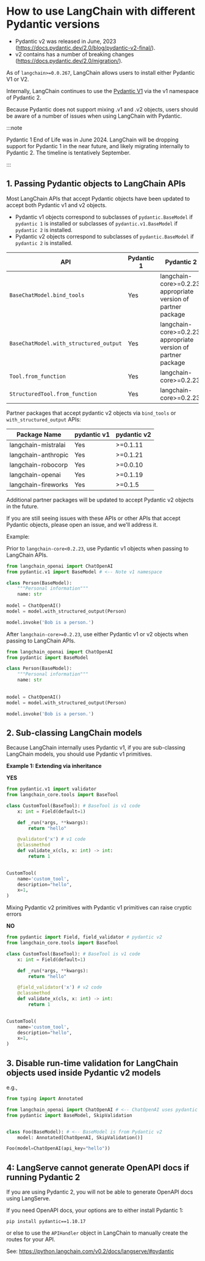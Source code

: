 # How to use LangChain with different Pydantic versions

- Pydantic v2 was released in June, 2023 (https://docs.pydantic.dev/2.0/blog/pydantic-v2-final/).
- v2 contains has a number of breaking changes (https://docs.pydantic.dev/2.0/migration/).

As of `langchain>=0.0.267`, LangChain allows users to install either Pydantic V1 or V2.

Internally, LangChain continues to use the [Pydantic V1](https://docs.pydantic.dev/latest/migration/#continue-using-pydantic-v1-features) via
the v1 namespace of Pydantic 2.

Because Pydantic does not support mixing .v1 and .v2 objects, users should be aware of a number of issues
when using LangChain with Pydantic.

:::note

Pydantic 1 End of Life was in June 2024. LangChain will be dropping support for Pydantic 1 in the near future, 
and likely migrating internally to Pydantic 2. The timeline is tentatively September.

:::

## 1. Passing Pydantic objects to LangChain APIs

Most LangChain APIs that accept Pydantic objects have been updated to accept both Pydantic v1 and v2 objects.

* Pydantic v1 objects correspond to subclasses of `pydantic.BaseModel` if `pydantic 1` is installed or subclasses of `pydantic.v1.BaseModel` if `pydantic 2` is installed.
* Pydantic v2 objects correspond to subclasses of `pydantic.BaseModel` if `pydantic 2` is installed.


| API                                    | Pydantic 1 | Pydantic 2                                                     |
|----------------------------------------|------------|----------------------------------------------------------------|
| `BaseChatModel.bind_tools`             | Yes        | langchain-core>=0.2.23, appropriate version of partner package |
| `BaseChatModel.with_structured_output` | Yes        | langchain-core>=0.2.23, appropriate version of partner package |
| `Tool.from_function`                   | Yes        | langchain-core>=0.2.23                                         |
| `StructuredTool.from_function`         | Yes        | langchain-core>=0.2.23                                         |


Partner packages that accept pydantic v2 objects via `bind_tools` or `with_structured_output` APIs:

| Package Name        | pydantic v1 | pydantic v2 |
|---------------------|-------------|-------------|
| langchain-mistralai | Yes         | >=0.1.11    |
| langchain-anthropic | Yes         | >=0.1.21    |
| langchain-robocorp  | Yes         | >=0.0.10    |
| langchain-openai    | Yes         | >=0.1.19    |
| langchain-fireworks | Yes         | >=0.1.5     |

Additional partner packages will be updated to accept Pydantic v2 objects in the future.

If you are still seeing issues with these APIs or other APIs that accept Pydantic objects, please open an issue, and we'll
address it.

Example:

Prior to `langchain-core<0.2.23`, use Pydantic v1 objects when passing to LangChain APIs.


```python
from langchain_openai import ChatOpenAI
from pydantic.v1 import BaseModel # <-- Note v1 namespace

class Person(BaseModel):
    """Personal information"""
    name: str
    
model = ChatOpenAI()
model = model.with_structured_output(Person)

model.invoke('Bob is a person.')
```

After `langchain-core>=0.2.23`, use either Pydantic v1 or v2 objects when passing to LangChain APIs.

```python
from langchain_openai import ChatOpenAI
from pydantic import BaseModel

class Person(BaseModel):
    """Personal information"""
    name: str
    
    
model = ChatOpenAI()
model = model.with_structured_output(Person)

model.invoke('Bob is a person.')
```

## 2. Sub-classing LangChain models

Because LangChain internally uses Pydantic v1, if you are sub-classing LangChain models, you should use Pydantic v1
primitives.


**Example 1: Extending via inheritance**

**YES** 

```python
from pydantic.v1 import validator
from langchain_core.tools import BaseTool

class CustomTool(BaseTool): # BaseTool is v1 code
    x: int = Field(default=1)

    def _run(*args, **kwargs):
        return "hello"

    @validator('x') # v1 code
    @classmethod
    def validate_x(cls, x: int) -> int:
        return 1
    

CustomTool(
    name='custom_tool',
    description="hello",
    x=1,
)
```

Mixing Pydantic v2 primitives with Pydantic v1 primitives can raise cryptic errors

**NO** 

```python
from pydantic import Field, field_validator # pydantic v2
from langchain_core.tools import BaseTool

class CustomTool(BaseTool): # BaseTool is v1 code
    x: int = Field(default=1)

    def _run(*args, **kwargs):
        return "hello"

    @field_validator('x') # v2 code
    @classmethod
    def validate_x(cls, x: int) -> int:
        return 1
    

CustomTool( 
    name='custom_tool',
    description="hello",
    x=1,
)
```


## 3. Disable run-time validation for LangChain objects used inside Pydantic v2 models

e.g.,

```python
from typing import Annotated

from langchain_openai import ChatOpenAI # <-- ChatOpenAI uses pydantic v1
from pydantic import BaseModel, SkipValidation


class Foo(BaseModel): # <-- BaseModel is from Pydantic v2
    model: Annotated[ChatOpenAI, SkipValidation()]

Foo(model=ChatOpenAI(api_key="hello"))
```

## 4: LangServe cannot generate OpenAPI docs if running Pydantic 2

If you are using Pydantic 2, you will not be able to generate OpenAPI docs using LangServe.

If you need OpenAPI docs, your options are to either install Pydantic 1:

`pip install pydantic==1.10.17`

or else to use the `APIHandler` object in LangChain to manually create the
routes for your API.

See: https://python.langchain.com/v0.2/docs/langserve/#pydantic